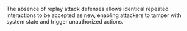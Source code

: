 The absence of replay attack defenses allows identical repeated interactions to be accepted as new, enabling attackers to tamper with system state and trigger unauthorized actions.
